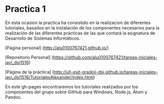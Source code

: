 **Practica 1**
=======================

En esta ocasion la practica ha consistido en la realizacion de diferentes tutoriales, basados en la instalación de los componentes necesarios para la realización de las diferentes prácticas de las que contará la asignatura de Desarrollo de Sistemas Informáticos.

[Página personal] (http://alu0100767421.github.io/)

[Repositorio Personal] (https://github.com/alu0100767421/tareas-iniciales-javi_dsi1516)

[Página de la práctica] (http://ull-esit-gradoii-dsi.github.io/tareas-iniciales-javi_dsi1516/TutorialesAlexander/index.html)

En este gh-pages encontraremos los tutoriales realizados por los componentes del grupo sobre GitHub para Windows, Node.js, Atom y Pandoc.
